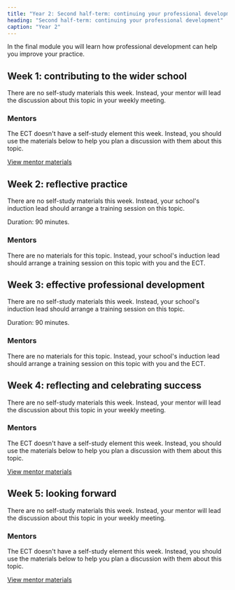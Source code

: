 ```yaml
---
title: "Year 2: Second half-term: continuing your professional development"
heading: "Second half-term: continuing your professional development"
caption: "Year 2"
---
```


In the final module you will learn how professional development can help you improve your practice.

## Week 1: contributing to the wider school

There are no self-study materials this week. Instead, your mentor will lead the discussion about this topic in your weekly meeting.


### Mentors

The ECT doesn't have a self-study element this week. Instead, you should use the materials below to help you plan a discussion with them about this topic.

[View mentor materials](/education-development-trust/year-2-continuing-your-professional-development/summer-week-1-mentor-materials)

## Week 2: reflective practice

There are no self-study materials this week. Instead, your school's induction lead should arrange a training session on this topic.

Duration: 90 minutes.

### Mentors

There are no materials for this topic. Instead, your school's induction lead should arrange a training session on this topic with you and the ECT.

## Week 3: effective professional development

There are no self-study materials this week. Instead, your school's induction lead should arrange a training session on this topic.

Duration: 90 minutes.

### Mentors

There are no materials for this topic. Instead, your school's induction lead should arrange a training session on this topic with you and the ECT.

## Week 4: reflecting and celebrating success

There are no self-study materials this week. Instead, your mentor will lead the discussion about this topic in your weekly meeting.


### Mentors

The ECT doesn't have a self-study element this week. Instead, you should use the materials below to help you plan a discussion with them about this topic.

[View mentor materials](/education-development-trust/year-2-continuing-your-professional-development/summer-week-4-mentor-materials)

## Week 5: looking forward

There are no self-study materials this week. Instead, your mentor will lead the discussion about this topic in your weekly meeting.


### Mentors

The ECT doesn't have a self-study element this week. Instead, you should use the materials below to help you plan a discussion with them about this topic.

[View mentor materials](/education-development-trust/year-2-continuing-your-professional-development/summer-week-5-mentor-materials)
